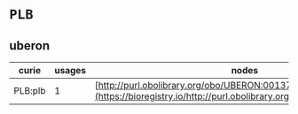 # `PLB`

## uberon

| curie   |   usages | nodes                                                                                                                 |
|---------|----------|-----------------------------------------------------------------------------------------------------------------------|
| PLB:plb |        1 | [http://purl.obolibrary.org/obo/UBERON:0013730](https://bioregistry.io/http://purl.obolibrary.org/obo/UBERON:0013730) |

